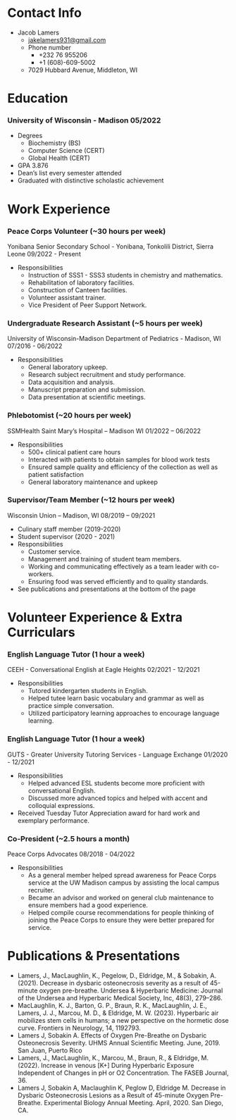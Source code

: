 # Contact Info
- Jacob Lamers
  - jakelamers931@gmail.com
  - Phone number
    - +232 76 955206
    - +1 (608)-609-5002
  - 7029 Hubbard Avenue, Middleton, WI

# Education

### University of Wisconsin - Madison 05/2022
- Degrees
  - Biochemistry (BS)
  - Computer Science (CERT)
  - Global Health (CERT)
- GPA 3.876
- Dean’s list every semester attended
- Graduated with distinctive scholastic achievement

# Work Experience

### Peace Corps Volunteer (~30 hours per week)
Yonibana Senior Secondary School - Yonibana, Tonkolili District, Sierra Leone
09/2022 - Present
- Responsibilities
  - Instruction of SSS1 - SSS3 students in chemistry and mathematics.
  - Rehabilitation of laboratory facilities.
  - Construction of Canteen facilities.
  - Volunteer assistant trainer.
  - Vice President of Peer Support Network.

### Undergraduate Research Assistant (~5 hours per week)
University of Wisconsin-Madison Department of Pediatrics - Madison, WI
07/2016 - 06/2022
- Responsibilities
  - General laboratory upkeep.
  - Research subject recruitment and study performance.
  - Data acquisition and analysis.
  - Manuscript preparation and submission.
  - Data presentation at scientific meetings.

### Phlebotomist (~20 hours per week)
SSMHealth Saint Mary’s Hospital – Madison WI
01/2022 – 06/2022
- Responsibilities
  - 500+ clinical patient care hours
  - Interacted with patients to obtain samples for blood work tests
  - Ensured sample quality and efficiency of the collection as well as patient satisfaction
  - General laboratory maintenance and upkeep

###  Supervisor/Team Member (~12 hours per week)
Wisconsin Union – Madison, WI
08/2019 – 09/2021
- Culinary staff member (2019-2020)
- Student supervisor (2020 - 2021)
- Responsibilities
  - Customer service.
  - Management and training of student team members.
  - Working and communicating effectively as a team leader with co-workers.
  - Ensuring food was served efficiently and to quality standards.
- See publications and presentations at the bottom of the page

# Volunteer Experience & Extra Curriculars

### English Language Tutor (1 hour a week)
CEEH - Conversational English at Eagle Heights
02/2021 - 12/2021
- Responsibilities
  - Tutored kindergarten students in English.
  - Helped tutee learn basic vocabulary and grammar as well as practice simple conversation.
  - Utilized participatory learning approaches to encourage language learning.

### English Language Tutor (1 hour a week)
GUTS - Greater University Tutoring Services - Language Exchange
01/2020 - 12/2021
- Responsibilities
  - Helped advanced ESL students become more proficient with conversational English.
  - Discussed more advanced topics and helped with accent and colloquial expressions.
- Received Tuesday Tutor Appreciation award for hard work and exemplary performance.

### Co-President (~2.5 hours a month)
Peace Corps Advocates
08/2018 - 04/2022
- Responsibilities
  - As a general member helped spread awareness for Peace Corps service at the UW Madison campus by assisting the local campus recruiter.
  - Became an advisor and worked on general club maintenance to ensure members had a good experience.
  - Helped compile course recommendations for people thinking of joining the Peace Corps to ensure they were better prepared for service.

<!--
# Shadowing


### Cathy Lee-Miller MD - Pediatric Hem-oncology
- 4/29/2022 8 hrs
- Observed
  - Intrathecal (IT) chemo procedure
  - Outpatient clinic for infants with spherocytosis, sickle cell anemia, and acute lymphocytic leukemia
  - Charting and MD-related business tasks

### Emma Mohr MD Ph.D. - Pediatric Infectious Disease
- 5/10/2022 8 hrs & 5/11/2022 8 hrs
- Observed
  - ID rounds
  - Virtual infectious diseases conference
  - Pediatrics morning case conference
-->



# Publications & Presentations

- Lamers, J., MacLaughlin, K., Pegelow, D., Eldridge, M., & Sobakin, A. (2021). Decrease in dysbaric osteonecrosis severity as a result of 45-minute oxygen pre-breathe. Undersea & Hyperbaric Medicine: Journal of the Undersea and Hyperbaric Medical Society, Inc, 48(3), 279–286.
- MacLaughlin, K. J., Barton, G. P., Braun, R. K., MacLaughlin, J. E., Lamers, J. J., Marcou, M. D., & Eldridge, M. W. (2023). Hyperbaric air mobilizes stem cells in humans; a new perspective on the hormetic dose curve. Frontiers in Neurology, 14, 1192793.
- Lamers J, Sobakin A. Effects of Oxygen Pre-Breathe on Dysbaric Osteonecrosis Severity. UHMS Annual Scientific Meeting. June, 2019. San Juan, Puerto Rico
- Lamers, J., MacLaughlin, K., Marcou, M., Braun, R., & Eldridge, M. (2022). Increase in venous [K+] During Hyperbaric Exposure Independent of Changes in pH or O2 Concentration. The FASEB Journal, 36.
- Lamers J, Sobakin A, Maclaughlin K, Peglow D, Eldridge M. Decrease in Dysbaric Osteonecrosis Lesions as a Result of 45-minute Oxygen Pre-Breathe. Experimental Biology Annual Meeting. April, 2020. San Diego, CA.

<!--
- Lamers J. Decrease in Dysbaric Osteonecrosis Severity as a Result of 45-minute Oxygen Pre-breathe. Eldridge Lab Journal Club. March 2021. Madison, WI.
- Lamers J. Inflammatory response to Dysbaric Osteonecrosis. Eldridge Lab Journal Club. January 2020. Madison, WI.
- Lamers J. Hyperbaric and Concentrated Oxygens Effects on Blood Gases. Eldridge Lab Journal Club. September 2021. Madison, WI.
-->
